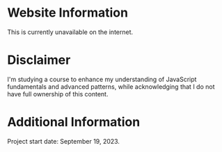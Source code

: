 # Website Information
This is currently unavailable on the internet.
# Disclaimer
I'm studying a course to enhance my understanding of JavaScript fundamentals and advanced patterns, while acknowledging that I do not have full ownership of this content.
# Additional Information
Project start date: September 19, 2023.
